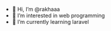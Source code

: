 - 👋 Hi, I’m @rakhaaa
- 👀 I’m interested in web programming
- 🌱 I’m currently learning laravel

<!---
rakhaaa/rakhaaa is a ✨ special ✨ repository because its `README.md` (this file) appears on your GitHub profile.
You can click the Preview link to take a look at your changes.
--->
